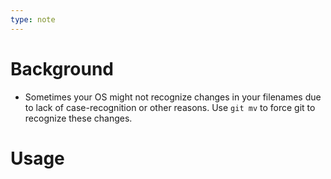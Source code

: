 ```yaml
---
type: note
---
```

# Background
- Sometimes your OS might not recognize changes in your filenames due to lack of case-recognition or other reasons. Use `git mv` to force git to recognize these changes. 

# Usage